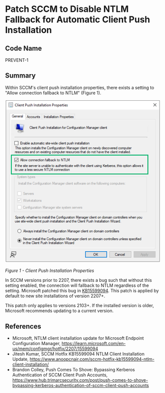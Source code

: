 # Patch SCCM to Disable NTLM Fallback for Automatic Client Push Installation

## Code Name
PREVENT-1

## Summary

Within SCCM's client push installation properties, there exists a setting to "Allow connection fallback to NTLM" (Figure 1).

![Figure 1](./prevent-1_ntlm-fallback.png)

_Figure 1 - Client Push Installation Properties_

In SCCM versions prior to 2207, there exists a bug such that without this setting enabled, the connection will fallback to NTLM regardless of the setting. Microsoft patched this bug in [KB15599094](https://learn.microsoft.com/en-us/mem/configmgr/hotfix/2207/15599094). This patch is applied by default to new site installations of version 2207+.

This patch only applies to versions 2103+. If the installed version is older, Microsoft recommends updating to a current version.

## References
- Microsoft, NTLM client installation update for Microsoft Endpoint Configuration Manager, https://learn.microsoft.com/en-us/mem/configmgr/hotfix/2207/15599094
- Jitesh Kumar, SCCM Hotfix KB15599094 NTLM Client Installation Update, https://www.anoopcnair.com/sccm-hotfix-kb15599094-ntlm-client-installation/
- Brandon Colley, Push Comes To Shove: Bypassing Kerberos Authentication of SCCM Client Push Accounts, https://www.hub.trimarcsecurity.com/post/push-comes-to-shove-bypassing-kerberos-authentication-of-sccm-client-push-accounts